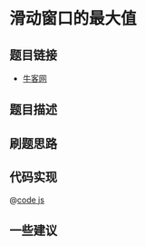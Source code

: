# 滑动窗口的最大值

## 题目链接

- [牛客网]()


## 题目描述

## 刷题思路

## 代码实现

@[code js](@code/algorithm/sword-point/栈队列堆/maxInWindows.js)

## 一些建议
